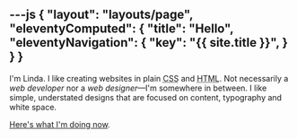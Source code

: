 ---js
{
    "layout": "layouts/page",
    "eleventyComputed": {
      "title": "Hello",
      "eleventyNavigation": {
        "key": "{{ site.title }}",
      }
    }
  }
---
I'm Linda. I like creating websites in plain <abbr title="Cascading Style Sheets">CSS</abbr> and <abbr title="HyperText Markup Language">HTML</abbr>. Not necessarily a *web developer* nor a *web designer*&mdash;I'm somewhere in between. I like simple, understated designs that are focused on content, typography and white space.

[Here's what I'm doing now](/now/).